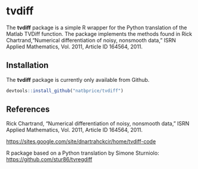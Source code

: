 
<!-- README.md is generated from README.Rmd. Please edit that file -->

# tvdiff

The **tvdiff** package is a simple R wrapper for the Python translation
of the Matlab TVDiff function. The package implements the methods found
in Rick Chartrand,“Numerical differentiation of noisy, nonsmooth data,”
ISRN Applied Mathematics, Vol. 2011, Article ID 164564, 2011.

## Installation

The **tvdiff** package is currently only available from Github.

``` r
devtools::install_github("natbprice/tvdiff")
```

## References

Rick Chartrand, “Numerical differentiation of noisy, nonsmooth data,”
ISRN Applied Mathematics, Vol. 2011, Article ID 164564, 2011.

<https://sites.google.com/site/dnartrahckcir/home/tvdiff-code>

R package based on a Python translation by Simone Sturniolo:
<https://github.com/stur86/tvregdiff>
